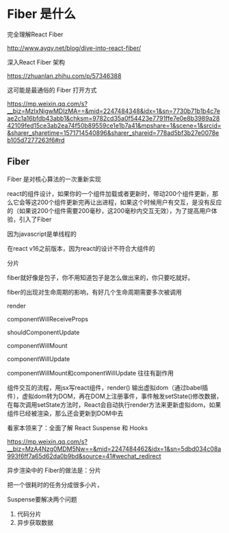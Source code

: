 # Fiber 是什么

完全理解React Fiber

http://www.ayqy.net/blog/dive-into-react-fiber/

深入React Fiber 架构

https://zhuanlan.zhihu.com/p/57346388



这可能是最通俗的 Fiber 打开方式

https://mp.weixin.qq.com/s?__biz=MzIxNjgwMDIzMA==&mid=2247484348&idx=1&sn=7730b71b1b4c7eae2c1a16bfdb43abb1&chksm=9782cd35a0f54423e7791ffe7e0e8b3989a2842109fed15ce3ab2ea74f50b89559ce1e1b7a41&mpshare=1&scene=1&srcid=&sharer_sharetime=1571714540896&sharer_shareid=778ad5bf3b27e0078eb105d7277263f6#rd



## Fiber

Fiber 是对核心算法的一次重新实现

react的组件设计，如果你的一个组件加载或者更新时，带动200个组件更新，那么它会等这200个组件更新完再让出进程，如果这个时候用户有交互，是没有反应的（如果说200个组件需要200毫秒，这200毫秒内交互无效），为了提高用户体验，引入了Fiber

因为javascript是单线程的

在react v16之前版本，因为react的设计不符合大组件的

分片

fiber就好像是包子，你不用知道包子是怎么做出来的，你只要吃就好。

fiber的出现对生命周期的影响，有好几个生命周期需要多次被调用

render

componentWillReceiveProps

shouldComponentUpdate

componentWillMount

componentWillUpdate

componentWillMount和componentWillUpdate 往往有副作用



组件交互的流程，用jsx写react组件，render() 输出虚拟dom（通过babel插件），虚拟dom转为DOM，再在DOM上注册事件，事件触发setState()修改数据，在每次调用setState方法时，React会自动执行render方法来更新虚拟dom，如果组件已经被渲染，那么还会更新到DOM中去



看家本领来了：全面了解 React Suspense 和 Hooks

https://mp.weixin.qq.com/s?__biz=MzA4Nzg0MDM5Nw==&mid=2247484462&idx=1&sn=5dbd034c08a993f6ff7a65d62da0b9bd&source=41#wechat_redirect

异步渲染中的 Fiber的做法是：分片

把一个很耗时的任务分成很多小片，





Suspense要解决两个问题

1. 代码分片
2. 异步获取数据







































































